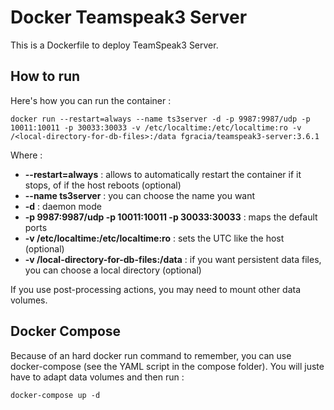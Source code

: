 # Docker Teamspeak3 Server

This is a Dockerfile to deploy TeamSpeak3 Server.

## How to run

Here's how you can run the container :

```
docker run --restart=always --name ts3server -d -p 9987:9987/udp -p 10011:10011 -p 30033:30033 -v /etc/localtime:/etc/localtime:ro -v /<local-directory-for-db-files>:/data fgracia/teamspeak3-server:3.6.1
```

Where :

* **--restart=always** : allows to automatically restart the container if it stops, of if the host reboots (optional)
* **--name ts3server** : you can choose the name you want
* **-d** : daemon mode
* **-p 9987:9987/udp -p 10011:10011 -p 30033:30033** : maps the default ports
* **-v /etc/localtime:/etc/localtime:ro** : sets the UTC like the host (optional)
* **-v /local-directory-for-db-files:/data** : if you want persistent data files, you can choose a local directory (optional)

If you use post-processing actions, you may need to mount other data volumes.


## Docker Compose

Because of an hard docker run command to remember, you can use docker-compose (see the YAML script in the compose folder).
You will juste have to adapt data volumes and then run :

```
docker-compose up -d
```

